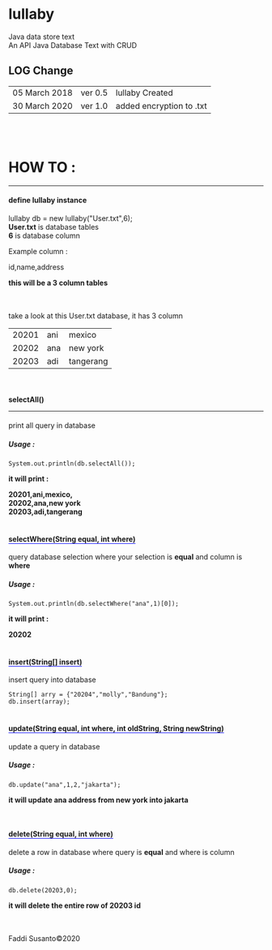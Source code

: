 # lullaby

Java data store text
<br>
An API Java Database Text with CRUD<br>
<h2>LOG Change</h2>
<table>
  <tr><td>05 March 2018</td><td>ver 0.5</td><td>lullaby Created</td></tr>
  <tr><td>30 March 2020</td><td>ver 1.0</td><td>added encryption to .txt</td></tr>
</table>
<br><br>
<h1>HOW TO :</h1>
<hr>
<h4>define lullaby instance</h4>
lullaby db = new lullaby("User.txt",6);<br>
<b>User.txt</b> is database tables<br>
<b>6</b> is database column
<br>
<p>Example column :</p>
<p>id,name,address</p> <b>this will be a 3 column tables</b>
<br><br><br>
<p>take a look at this User.txt database, it has 3 column</p>
<table>
  <tr><td>20201</td><td>ani</td><td>mexico</td></tr>
  <tr><td>20202</td><td>ana</td><td>new york</td></tr>
  <tr><td>20203</td><td>adi</td><td>tangerang</td></tr>
</table>
<br>
<h4><span>selectAll()<hr></span></h4>
print all query in database<br>
<h5>Usage : </h5>
<code>System.out.println(db.selectAll());</code>

<b><p>it will print :</p>
20201,ani,mexico,<br>
20202,ana,new york<br>
20203,adi,tangerang</b>
<br><br>
<h4><span style="border-bottom:1px solid blue;">selectWhere(String equal, int where)</span></h4>
query database selection where your selection is <b>equal</b> and column is <b>where</b><br>
<h5>Usage : </h5>
<code>System.out.println(db.selectWhere("ana",1)[0]);</code>

<b><p>it will print :</p>
20202</b>
<br><br>
<h4><span style="border-bottom:1px solid blue;">insert(String[] insert)</span></h4>
<p>insert query into database</p>
<code>String[] arry = {"20204","molly","Bandung"};</code>
<br>
<code>db.insert(array);</code>
<br><br>
<h4><span style="border-bottom:1px solid blue;">update(String equal, int where, int oldString, String newString)</span></h4>
update a query in database
<h5>Usage : </h5>
<code>db.update("ana",1,2,"jakarta");</code>

<b><p>it will update ana address from new york into jakarta</p></b>
<br>
<h4><span style="border-bottom:1px solid blue;">delete(String equal, int where)</span></h4>
delete a row in database where query is <b>equal</b> and where is column<br>
<h5>Usage : </h5>
<code>db.delete(20203,0);</code>

<b><p>it will delete the entire row of 20203 id</p></b>
<br /><br />
Faddi Susanto&copy;2020
